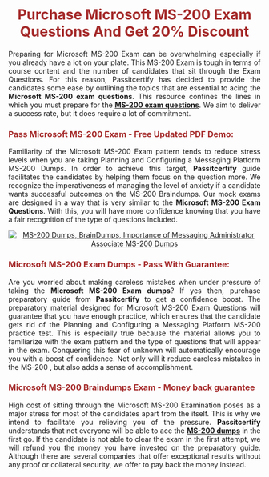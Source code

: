 <meta CHARSET="UTF-8"/>
<h1 style="color:brown;text-align:center;">Purchase Microsoft MS-200 Exam Questions And Get 20% Discount</h1>

<p style="text-align:justify">Preparing for Microsoft  MS-200 Exam can be overwhelming especially if you already have a lot on your plate. This MS-200 Exam is tough in terms of course content and the number of candidates that sit through the Exam Questions. For this reason, Passitcertify has decided to provide the candidates some ease by outlining the topics that are essential to acing the <strong>Microsoft MS-200 exam questions</strong>. This resource confines the lines in which you must prepare for the <a href="https://www.passitcertify.com/microsoft/ms-200-questions.html"><strong> MS-200 exam questions</strong></a>. We aim to deliver a success rate, but it does require a lot of commitment.</p>

<h3 style="color:brown;text-align:left;">Pass Microsoft MS-200 Exam - Free Updated PDF Demo:</h3>

<p style="text-align:justify">Familiarity of the Microsoft MS-200 Exam pattern tends to reduce stress levels when you are taking Planning and Configuring a Messaging Platform MS-200 Dumps. In order to achieve this target, <strong>Passitcertify</strong> guide facilitates the candidates by helping them focus on the question more. We recognize the imperativeness of managing the level of anxiety if a candidate wants successful outcomes on the MS-200 Braindumps. Our mock exams are designed in a way that is very similar to the <strong>Microsoft MS-200 Exam Questions</strong>. With this, you will have more confidence knowing that you have a fair recognition of the type of questions included.</p>

<p style="text-align: center;"><a href="https://www.passitcertify.com/microsoft/ms-200-questions.html" rel="NOFOLLOW"><img alt="MS-200 Dumps, BrainDumps, Importance of Messaging Administrator Associate MS-200 Dumps" src="https://bit.ly/2ToUvun" /></a></p>

<h3 style="color:brown;text-align:left;">Microsoft MS-200 Exam Dumps - Pass With Guarantee:</h3>

<p style="text-align:justify">Are you worried about making careless mistakes when under pressure of taking the <strong>Microsoft MS-200 Exam dumps</strong>? If yes then, purchase preparatory guide from <strong>Passitcertify</strong> to get a confidence boost. The preparatory material designed for Microsoft MS-200 Exam Questions will guarantee that you have enough practice, which ensures that the candidate gets rid of the Planning and Configuring a Messaging Platform MS-200 practice test. This is especially true because the material allows you to familiarize with the exam pattern and the type of questions that will appear in the exam. Conquering this fear of unknown will automatically encourage you with a boost of confidence. Not only will it reduce careless mistakes in the MS-200 , but also adds a sense of accomplishment.</p>

<h3 style="color:brown;text-align:left;">Microsoft MS-200 Braindumps Exam - Money back guarantee</h3>

<p style="text-align:justify">High cost of sitting through the Microsoft MS-200 Examination poses as a major stress for most of the candidates apart from the  itself. This is why we intend to facilitate you relieving you of the pressure. <strong>Passitcertify</strong> understands that not everyone will be able to ace the <strong><a href="https://www.passitcertify.com/microsoft/ms-200-questions.html">MS-200 dumps</a></strong> in the first go. If the candidate is not able to clear the exam in the first attempt, we will refund you the money you have invested on the preparatory guide. Although there are several companies that offer exceptional results without any proof or collateral security, we offer to pay back the money instead.</p>

